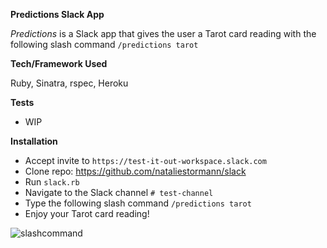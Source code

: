 **Predictions Slack App**


_Predictions_ is a Slack app that gives the user a Tarot card reading with 
the following slash command `/predictions tarot`

**Tech/Framework Used**

Ruby, Sinatra, rspec, Heroku     

**Tests**

* WIP 

**Installation**

* Accept invite to `https://test-it-out-workspace.slack.com` 
* Clone repo: https://github.com/nataliestormann/slack
* Run `slack.rb`
* Navigate to the Slack channel `# test-channel`
* Type the following slash command `/predictions tarot`
* Enjoy your Tarot card reading!

![slashcommand](https://user-images.githubusercontent.com/39357703/45003386-de0ab900-af96-11e8-8bf8-f4a6de3df79d.gif)
